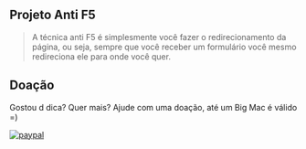## Projeto Anti F5
> A técnica anti F5 é simplesmente você fazer o redirecionamento da página, ou seja, sempre que você receber um formulário você mesmo redireciona ele para onde você quer.

## Doação

Gostou d dica? Quer mais? Ajude com uma doação, até um Big Mac é válido =)

[![paypal](https://www.paypalobjects.com/pt_BR/BR/i/btn/btn_donateCC_LG.gif)](https://www.paypal.com/cgi-bin/webscr?cmd=_s-xclick&hosted_button_id=BB4E5XX7WQBNA)
